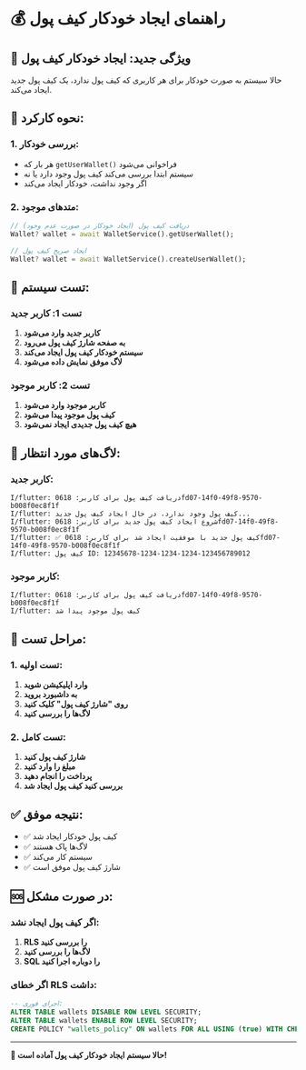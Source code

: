 # 💰 راهنمای ایجاد خودکار کیف پول

## 🎯 **ویژگی جدید: ایجاد خودکار کیف پول**

حالا سیستم به صورت خودکار برای هر کاربری که کیف پول ندارد، یک کیف پول جدید ایجاد می‌کند.

## 🔧 **نحوه کارکرد:**

### **1. بررسی خودکار:**
- هر بار که `getUserWallet()` فراخوانی می‌شود
- سیستم ابتدا بررسی می‌کند کیف پول وجود دارد یا نه
- اگر وجود نداشت، خودکار ایجاد می‌کند

### **2. متدهای موجود:**

```dart
// دریافت کیف پول (ایجاد خودکار در صورت عدم وجود)
Wallet? wallet = await WalletService().getUserWallet();

// ایجاد صریح کیف پول
Wallet? wallet = await WalletService().createUserWallet();
```

## 🧪 **تست سیستم:**

### **تست 1: کاربر جدید**
1. **کاربر جدید وارد می‌شود**
2. **به صفحه شارژ کیف پول می‌رود**
3. **سیستم خودکار کیف پول ایجاد می‌کند**
4. **لاگ موفق نمایش داده می‌شود**

### **تست 2: کاربر موجود**
1. **کاربر موجود وارد می‌شود**
2. **کیف پول موجود پیدا می‌شود**
3. **هیچ کیف پول جدیدی ایجاد نمی‌شود**

## 📱 **لاگ‌های مورد انتظار:**

### **کاربر جدید:**
```
I/flutter: دریافت کیف پول برای کاربر: 0618fd07-14f0-49f8-9570-b008f0ec8f1f
I/flutter: کیف پول وجود ندارد، در حال ایجاد کیف پول جدید...
I/flutter: شروع ایجاد کیف پول جدید برای کاربر: 0618fd07-14f0-49f8-9570-b008f0ec8f1f
I/flutter: ✅ کیف پول جدید با موفقیت ایجاد شد برای کاربر: 0618fd07-14f0-49f8-9570-b008f0ec8f1f
I/flutter: کیف پول ID: 12345678-1234-1234-1234-123456789012
```

### **کاربر موجود:**
```
I/flutter: دریافت کیف پول برای کاربر: 0618fd07-14f0-49f8-9570-b008f0ec8f1f
I/flutter: کیف پول موجود پیدا شد
```

## 🚀 **مراحل تست:**

### **1. تست اولیه:**
1. **وارد اپلیکیشن شوید**
2. **به داشبورد بروید**
3. **روی "شارژ کیف پول" کلیک کنید**
4. **لاگ‌ها را بررسی کنید**

### **2. تست کامل:**
1. **شارژ کیف پول کنید**
2. **مبلغ را وارد کنید**
3. **پرداخت را انجام دهید**
4. **بررسی کنید کیف پول ایجاد شد**

## ✅ **نتیجه موفق:**

- ✅ کیف پول خودکار ایجاد شد
- ✅ لاگ‌ها پاک هستند
- ✅ سیستم کار می‌کند
- ✅ شارژ کیف پول موفق است

## 🆘 **در صورت مشکل:**

### **اگر کیف پول ایجاد نشد:**
1. **RLS را بررسی کنید**
2. **لاگ‌ها را بررسی کنید**
3. **SQL را دوباره اجرا کنید**

### **اگر خطای RLS داشت:**
```sql
-- اجرای فوری:
ALTER TABLE wallets DISABLE ROW LEVEL SECURITY;
ALTER TABLE wallets ENABLE ROW LEVEL SECURITY;
CREATE POLICY "wallets_policy" ON wallets FOR ALL USING (true) WITH CHECK (true);
```

---

**🎉 حالا سیستم ایجاد خودکار کیف پول آماده است!**
